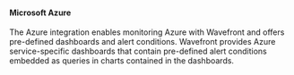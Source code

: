 #### Microsoft Azure

The Azure integration enables monitoring Azure with Wavefront and offers pre-defined dashboards and alert conditions. Wavefront provides Azure service-specific dashboards that contain pre-defined alert conditions embedded as queries in charts contained in the dashboards.

